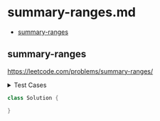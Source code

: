 # summary-ranges.md

+ [summary-ranges](#summary-ranges)

## summary-ranges

https://leetcode.com/problems/summary-ranges/

<details><summary>Test Cases</summary><blockquote>

``` java
import org.junit.jupiter.api.BeforeEach;
import org.junit.jupiter.api.Test;

import java.util.List;

import static org.junit.jupiter.api.Assertions.*;

class SolutionTest {
    private Solution solution;

    @BeforeEach
    void setUp() {
        solution = new Solution();
    }

    @Test
    void testCaseName() {
        assertEquals(expected, result);
    }
}
```

</blockquote></details>

``` java
class Solution {

}
```